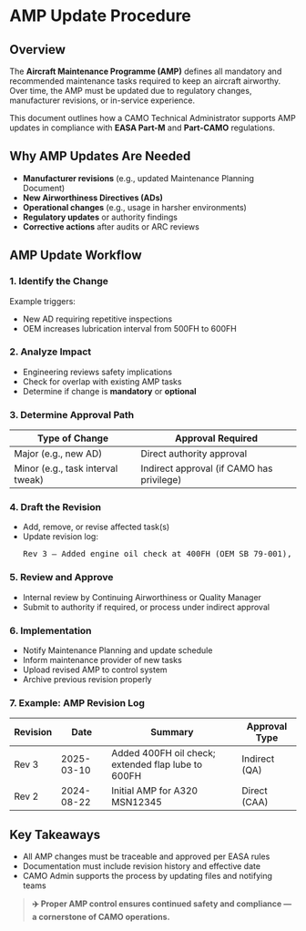 <!DOCTYPE html>
<html lang="en">
<head>
  <meta charset="UTF-8">
  <meta name="viewport" content="width=device-width, initial-scale=1.0">
  <link rel="stylesheet" href="../styles.css">
</head>
<body>
  <main>
    <h1>AMP Update Procedure</h1>

   <h2>Overview</h2>
    <p>The <strong>Aircraft Maintenance Programme (AMP)</strong> defines all mandatory and recommended maintenance tasks required to keep an aircraft airworthy. Over time, the AMP must be updated due to regulatory changes, manufacturer revisions, or in-service experience.</p>

   <p>This document outlines how a CAMO Technical Administrator supports AMP updates in compliance with <strong>EASA Part-M</strong> and <strong>Part-CAMO</strong> regulations.</p>

   <h2>Why AMP Updates Are Needed</h2>
    <ul>
      <li><strong>Manufacturer revisions</strong> (e.g., updated Maintenance Planning Document)</li>
      <li><strong>New Airworthiness Directives (ADs)</strong></li>
      <li><strong>Operational changes</strong> (e.g., usage in harsher environments)</li>
      <li><strong>Regulatory updates</strong> or authority findings</li>
      <li><strong>Corrective actions</strong> after audits or ARC reviews</li>
    </ul>

  <h2>AMP Update Workflow</h2>

   <h3>1. Identify the Change</h3>
    <p>Example triggers:</p>
    <ul>
      <li>New AD requiring repetitive inspections</li>
      <li>OEM increases lubrication interval from 500FH to 600FH</li>
    </ul>

  <h3>2. Analyze Impact</h3>
    <ul>
      <li>Engineering reviews safety implications</li>
      <li>Check for overlap with existing AMP tasks</li>
      <li>Determine if change is <strong>mandatory</strong> or <strong>optional</strong></li>
    </ul>

   <h3>3. Determine Approval Path</h3>
    <table>
      <thead>
        <tr><th>Type of Change</th><th>Approval Required</th></tr>
      </thead>
      <tbody>
        <tr><td>Major (e.g., new AD)</td><td>Direct authority approval</td></tr>
        <tr><td>Minor (e.g., task interval tweak)</td><td>Indirect approval (if CAMO has privilege)</td></tr>
      </tbody>
    </table>

  <h3>4. Draft the Revision</h3>
    <ul>
      <li>Add, remove, or revise affected task(s)</li>
      <li>Update revision log:
        <pre>Rev 3 – Added engine oil check at 400FH (OEM SB 79-001), interval change on task 32-11-02</pre>
      </li>
    </ul>

  <h3>5. Review and Approve</h3>
    <ul>
      <li>Internal review by Continuing Airworthiness or Quality Manager</li>
      <li>Submit to authority if required, or process under indirect approval</li>
    </ul>

  <h3>6. Implementation</h3>
    <ul>
      <li>Notify Maintenance Planning and update schedule</li>
      <li>Inform maintenance provider of new tasks</li>
      <li>Upload revised AMP to control system</li>
      <li>Archive previous revision properly</li>
    </ul>

   <h3>7. Example: AMP Revision Log</h3>
    <table>
      <thead>
        <tr><th>Revision</th><th>Date</th><th>Summary</th><th>Approval Type</th></tr>
      </thead>
      <tbody>
        <tr><td>Rev 3</td><td>2025-03-10</td><td>Added 400FH oil check; extended flap lube to 600FH</td><td>Indirect (QA)</td></tr>
        <tr><td>Rev 2</td><td>2024-08-22</td><td>Initial AMP for A320 MSN12345</td><td>Direct (CAA)</td></tr>
      </tbody>
    </table>

   <h2>Key Takeaways</h2>
    <ul>
      <li>All AMP changes must be traceable and approved per EASA rules</li>
      <li>Documentation must include revision history and effective date</li>
      <li>CAMO Admin supports the process by updating files and notifying teams</li>
    </ul>

  <blockquote><strong>✈️ Proper AMP control ensures continued safety and compliance — a cornerstone of CAMO operations.</strong></blockquote>
  </main>
</body>
</html>
